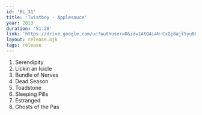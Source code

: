 ```yaml
---
id: 'BL_31'
title: 'Twistboy - Applesauce'
year: 2013
duration: '51:28'
link: 'https://drive.google.com/uc?authuser=0&id=1AtQ4i4N-CxQj8ajl5yuB8S3JB0eVbSZw&export=download'
layout: release.njk
tags: release
---
```


01. Serendipity
02. Lickin an Icicle
03. Bundle of Nerves
04. Dead Season
05. Toadstone
06. Sleeping Pills
07. Estranged
08. Ghosts of the Pas